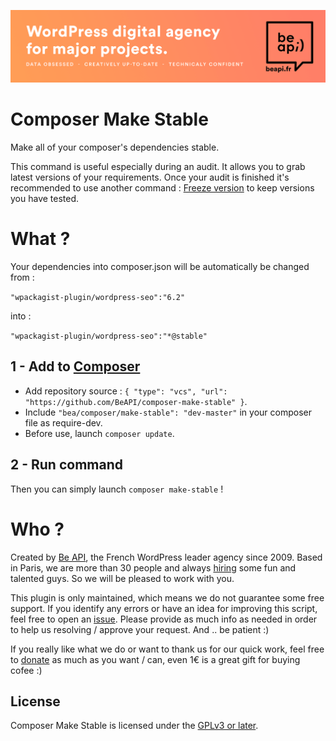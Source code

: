 <a href="https://beapi.fr">![Be API Github Banner](banner-github.png)</a>

# Composer Make Stable

Make all of your composer's dependencies stable.

This command is useful especially during an audit. It allows you to grab latest versions of your requirements.
Once your audit is finished it's recommended to use another command : [Freeze version](https://github.com/BeAPI/composer-freeze-version) to keep versions you have tested.

# What ?

Your dependencies into composer.json will be automatically be changed from :

`"wpackagist-plugin/wordpress-seo":"6.2"`

into :

`"wpackagist-plugin/wordpress-seo":"*@stable"`

## 1 - Add to [Composer](http://composer.rarst.net/)

- Add repository source : `{ "type": "vcs", "url": "https://github.com/BeAPI/composer-make-stable" }`.
- Include `"bea/composer/make-stable": "dev-master"` in your composer file as require-dev.
- Before use, launch `composer update`.

## 2 - Run command
Then you can simply launch `composer make-stable` !

# Who ?

Created by [Be API](https://beapi.fr), the French WordPress leader agency since 2009. Based in Paris, we are more than 30 people and always [hiring](https://beapi.workable.com) some fun and talented guys. So we will be pleased to work with you.

This plugin is only maintained, which means we do not guarantee some free support. If you identify any errors or have an idea for improving this script, feel free to open an [issue](../../issues/new). Please provide as much info as needed in order to help us resolving / approve your request. And .. be patient :)

If you really like what we do or want to thank us for our quick work, feel free to [donate](https://www.paypal.me/BeAPI) as much as you want / can, even 1€ is a great gift for buying cofee :)

## License

Composer Make Stable is licensed under the [GPLv3 or later](LICENSE.md).
